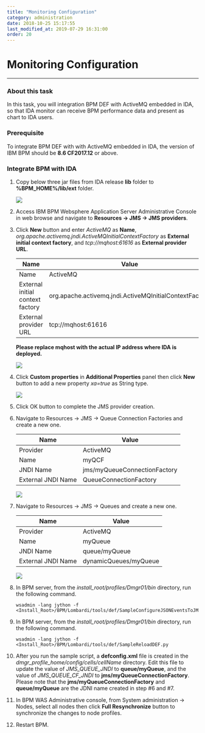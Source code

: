 ```yaml
---
title: "Monitoring Configuration"
category: administration
date: 2018-10-25 15:17:55
last_modified_at: 2019-07-29 16:31:00
order: 20
---
```


# Monitoring Configuration
***
### About this task

In this task, you will integration BPM DEF with ActiveMQ embedded in IDA, so that IDA monitor can receive BPM performance data and present as chart to IDA users.

### Prerequisite
To integrate BPM DEF with with ActiveMQ embedded in IDA,  the version of IBM BPM should be **8.6 CF2017.12** or above.

### Integrate BPM with IDA

  1. Copy below three jar files from  IDA release  **lib** folder to **%BPM_HOME%/lib/ext** folder.

     ![][op_def_mq_lib]

  2. Access IBM BPM Websphere Application Server Administrative Console in web browse and navigate to **Resources -> JMS -> JMS providers**.
  3. Click **New** button and enter *ActiveMQ* as **Name**, *org.apache.activemq.jndi.ActiveMQInitialContextFactory* as **External initial context factory**, and *tcp://mqhost:61616* as **External provider URL**.  

     Name             | Value       
     ----------------------|-------------------
     Name          |ActiveMQ
     External initial context factory	|org.apache.activemq.jndi.ActiveMQInitialContextFactory
     External provider URL           |tcp://mqhost:61616

     **Please replace mqhost with the actual IP address where IDA is deployed.**

       ![][op_def_mq_provider]

  4. Click **Custom properties** in **Additional Properties** panel then click **New** button to add a new property *xa=true* as String type.

       ![][op_def_mq_provider_prop]

  5. Click OK button to complete the JMS provider creation.
  6. Navigate to Resources -> JMS -> Queue Connection Factories and create a new one.

     Name             | Value       
     ----------------------|-------------------
     Provider		|ActiveMQ
     Name          |myQCF
     JNDI Name	|jms/myQueueConnectionFactory
     External JNDI Name           |QueueConnectionFactory

       ![][op_def_queue_conn_factory]

  7. Navigate to Resources -> JMS -> Queues and create a new one.

     Name             | Value       
     ----------------------|-------------------
     Provider		|ActiveMQ
     Name          |myQueue
     JNDI Name	|queue/myQueue
     External JNDI Name           |dynamicQueues/myQueue

     ![][op_def_queue]


   8. In BPM server, from the *install_root/profiles/Dmgr01/bin* directory, run the following command.  
      ```
      wsadmin -lang jython -f <Install_Root>/BPM/Lombardi/tools/def/SampleConfigureJSONEventsToJMS.py
      ```
   9. In BPM server, from the *install_root/profiles/Dmgr01/bin* directory, run the following command.
      ```
      wsadmin -lang jython -f <Install_Root>/BPM/Lombardi/tools/def/SampleReloadDEF.py
      ```
   10. After you run the sample script, a **defconfig.xml** file is created in the *dmgr_profile_home/config/cells/cellName* directory. Edit this file to update the value of *JMS_QUEUE_JNDI* to **queue/myQueue**, and the value of *JMS_QUEUE_CF_JNDI* to **jms/myQueueConnectionFactory**. Please note that the **jms/myQueueConnectionFactory** and **queue/myQueue** are the JDNI name created in step #6 and #7.


   11. In BPM WAS Administrative console, from System administration -> Nodes, select all nodes then click **Full Resynchronize** button to synchronize the changes to node profiles.


   12. Restart BPM.


[op_def_mq_lib]: ../images/operation/operation_def_mq_lib.PNG
[op_def_mq_provider]: ../images/operation/operation_def_mq_provider.PNG
[op_def_mq_provider_prop]: ../images/operation/operation_def_mq_provider_custom_prop.PNG
[op_def_queue_conn_factory]: ../images/operation/operation_def_queue_conn_factory.PNG
[op_def_queue]: ../images/operation/operation_def_queue.PNG
